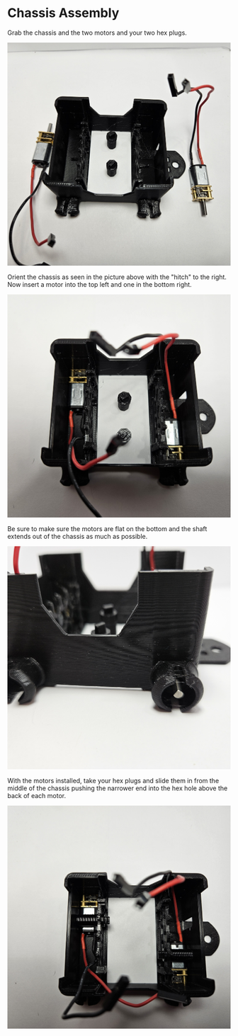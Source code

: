 # Chassis Assembly

Grab the chassis and the two motors and your two hex plugs.

![Chassis and Motors Not Installed](/lessons/images/assembly/chassis_motors_1.jpg)

Orient the chassis as seen in the picture above with the "hitch" to the right.
Now insert a motor into the top left and one in the bottom right. 

![Chassis and Motors Installed](/lessons/images/assembly/chassis_motors_installed.jpg)

Be sure to make sure the motors are flat on the bottom and the shaft extends out of the chassis as much as possible.

![Chassis and Motors Installed](/lessons/images/assembly/chassis_motor_shaft.jpg)

With the motors installed, take your hex plugs and slide them in from the middle of the chassis pushing the narrower end into the hex hole above the back of each motor.

![Chassis and Motors Installed](/lessons/images/assembly/chassis_motor_hexplugs.jpg)